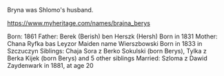Bryna was Shlomo's husband.

https://www.myheritage.com/names/brajna_berys

Born: 1861 Father: Berek (Berish) ben Herszk (Hersh) Born in 1831
Mother: Chana Ryfka bas Leyzor Maiden name Wierszbowski Born in 1833 in Szczuczyn
Siblings: Chaja Sora z Berko Sokulski (born Berys), Tylka z Berka Kijek (born Berys) and 5 other siblings
Married: Szloma z Dawid Zaydenwark in 1881, at age 20
